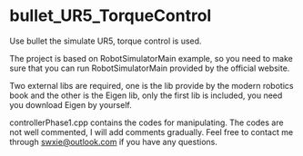 # bullet_UR5_TorqueControl
Use bullet the simulate UR5, torque control is used.

The project is based on RobotSimulatorMain example, so you need to make sure that you can run RobotSimulatorMain provided by the official website. 

Two external libs are required, one is the lib provide by the modern robotics book and the other is the Eigen lib, only the first lib is included, you need you download Eigen by yourself.

controllerPhase1.cpp contains the codes for manipulating. The codes are not well commented, I will add comments gradually. Feel free to contact me through swxie@outlook.com if you have any questions.


